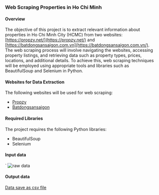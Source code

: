### Web Scraping Properties in Ho Chi Minh 

####  Overview
The objective of this project is to extract relevant information about properties in Ho Chi Minh City (HCMC) from two websites: [https://propzy.net/](https://propzy.net/) and [https://batdongsansaigon.com.vn](https://batdongsansaigon.com.vn/). The web scraping process will involve navigating the websites, accessing property listings, and retrieving data such as property types, prices, locations, and additional details. To achieve this, web scraping techniques will be employed using appropriate tools and libraries such as BeautifulSoup and Selenium in Python.
#### Websites for Data Extraction
The following websites will be used for web scraping:

- [Propzy](https://propzy.net/)
- [Batdongsansaigon](https://batdongsansaigon.com.vn/)

#### Required Libraries

The project requires the following Python libraries:
- BeautifulSoup
- Selenium

#### Input data
`
![raw data](https://github.com/haitran95/My-portfolio/blob/main/Web%20Scraping%20Real%20Estate%20HCMC/PropzyNet/data/raw.jpg)
#### Output data

[Data save as csv file ](https://github.com/haitran95/My-portfolio/blob/main/Web%20Scraping%20Real%20Estate%20HCMC/PropzyNet/data/propzy_cleaned.xlsx)



